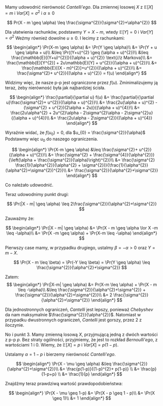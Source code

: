 Mamy udowodnić nierówność *Cantelli'ego*.
Dla zmiennej losowej $X$ z $\mathbb{E}[X] = m$ i $Var[X] = \sigma^{2}$ i $\alpha \geq 0$

$$
Pr(X - m \geq \alpha) \leq \frac{\sigma^{2}}{\sigma^{2}+\alpha^{2}}
$$

Dla ułatwienia rachunków, podstawmy $Y = X - m$, wtedy $\mathbb{E}[Y] = 0$ i $Var[Y] = \sigma^{2}$
Weźmy również dowolne $u \geq 0$.
I lecimy z rachunkami:

$$
\begin{align*}
\Pr(X-m \geq \alpha) &= \Pr(Y \geq \alpha)\\
&= \Pr(Y + u \geq \alpha + u)\\
&\leq \Pr((Y+u)^{2} \geq (\alpha + u)^{2})\\
&\leq \frac{\mathbb{E}[(Y+u)^{2}]}{(\alpha + u)^{2}} \text{//z Markova}\\
&= \frac{\mathbb{E}[Y^{2}] + 2u\mathbb{E}[Y] + u^{2}}{(\alpha + u)^{2}}\\
&= \frac{\mathbb{E}[(X - m)^{2}]+u^{2}}{(\alpha + u)^{2}}\\
&= \frac{\sigma^{2}+ u^{2}}{(\alpha + u)^{2}} = f(u)
\end{align*}
$$

Widzimy więc, że nasze p-p jest ograniczone przez $f(u)$. Zminimalizujemy ją teraz, żeby nierówność była jak najbardziej ścisła.

$$
\begin{align*}
\frac{\partial}{\partial u} f(u) &= \frac{\partial}{\partial u}\frac{\sigma^{2}+ u^{2}}{(\alpha + u)^{2}}\\
&= \frac{2u(\alpha + u)^{2} - (\sigma^{2} + u^{2})(2\alpha + 2u)}{(\alpha + u)^{4}}\\
&= \frac{2u\alpha^{2} + 2u^{2}\alpha - 2\sigma^{2}\alpha - 2\sigma^{2}u}{(\alpha + u)^{4}}\\
&= \frac{2u\alpha - 2\sigma^{2}}{(\alpha + u)^{4}}
\end{align*}
$$

Wyraźnie widać, że $f(u_{0}) = 0$, dla $u_{0} = \frac{\sigma^{2}}{\alpha}$
Podstawmy więc $u_{0}$ do naszego ograniczenia.

$$
\begin{align*}
\Pr(X-m \geq \alpha) &\leq \frac{\sigma^{2}+ u^{2}}{(\alpha + u)^{2}}\\
&= \frac{\sigma^{2} + \frac{\sigma^{4}}{\alpha^{2}}}{\left(\alpha + \frac{\sigma^{2}}{\alpha}\right)^{2}}\\
&= \frac{\sigma^{2} \frac{1}{\alpha^{2}}(\alpha^{2} + \sigma^{2})}{\frac{1}{\alpha^{2}}(\alpha^{2}+\sigma^{2})^{2}}\\
&= \frac{\sigma^{2}}{\alpha^{2}+\sigma^{2}}
\end{align*}
$$

Co należało udowodnić.

Teraz udowodnimy punkt drugi:

$$
\Pr(|X - m| \geq \alpha) \leq 2\frac{\sigma^{2}}{\alpha^{2}+\sigma^{2}}
$$

Zauważmy że:

$$
\begin{align*}
\Pr(|X - m| \geq \alpha) &= \Pr(X - m \geq \alpha \lor X -m \leq -\alpha)\\
&= \Pr(X -m \geq \alpha) + \Pr(X-m \leq -\alpha)
\end{align*}
$$

Pierwszy case mamy, w przypadku drugiego, ustalmy $\beta = -\alpha > 0$ oraz $Y = m - X$.

$$
\Pr(X - m \leq \beta) = \Pr(-Y \leq \beta) = \Pr(Y \geq \alpha) \leq \frac{\sigma^{2}}{\alpha^{2}+\sigma^{2}}
$$

Zatem:
$$
\begin{align*}
\Pr(|X-m| \geq \alpha) &= Pr(X-m \leq \alpha) + \Pr(X - m \leq -\alpha)\\
&\leq \frac{\sigma^{2}}{\alpha^{2}+\sigma^{2}} + \frac{\sigma^{2}}{\alpha^{2}+\sigma^{2}}\\
&= 2 \frac{\sigma^{2}}{\alpha^{2}+\sigma^{2}}
\end{align*}
$$

Dla jednostronnych ograniczeń, *Cantelli* jest lepszy, ponieważ *Chebyshev* da nam maksymalnie $\frac{\sigma^{2}}{\alpha^{2}}$.
Natomiast w przypadku dwustronnych ograniczeń, *Cantelli* jest gorszy, przez $2$ z iloczynie.

No i punkt 3. 
Mamy zmienną losową $X$, przyjmującą jedną z dwóch wartości z p-p $p$. Bez straty ogólności, przyjmiemy, że jest to rozkład *Bernoulli'ego*, z wartościami $1$ i $0$. Wiemy, że $\mathbb{E}[X] = p$ i $Var[X] = p(1-p)$.

Ustalamy $\alpha = 1-p$ i bierzemy nierówność *Cantelli'ego*.

$$
\begin{align*}
\Pr(X - \mu \geq \alpha) &\leq \frac{\sigma^{2}}{\alpha^{2}+\sigma^{2}}\\
&= \frac{p(1-p)}{(1-p)^{2}+ p(1-p)} \\
&= \frac{p}{1-p+p} \\
&= \frac{1}{p}
\end{align*}
$$

Znajdźmy teraz prawdziwą wartość prawdopodobieństwa:

$$
\begin{align*}
\Pr(X - \mu \geq 1-p) &= \Pr(X - p \geq 1 - p)\\
&= \Pr(X \geq 1)\\
&= 1
\end{align*}
$$
